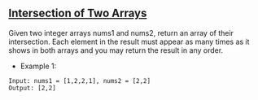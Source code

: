 ## [Intersection of Two Arrays](https://leetcode.com/problems/intersection-of-two-arrays/description)
Given two integer arrays nums1 and nums2, return an array of their intersection. Each element in the result must appear as many times as it shows in both arrays and you may return the result in any order.


- Example 1:
```
Input: nums1 = [1,2,2,1], nums2 = [2,2]
Output: [2,2]
```
